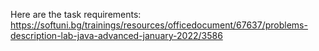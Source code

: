 Here are the task requirements:
https://softuni.bg/trainings/resources/officedocument/67637/problems-description-lab-java-advanced-january-2022/3586